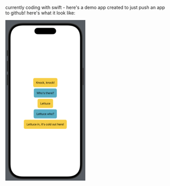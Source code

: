 currently coding with swift - here's a demo app created to just push an app to github! here's what it look like:
<br>

<img src="app_image.png" alt="Screenshot of the interface of ChatPrototype app, displaying a knock-knock joke" height="500">
